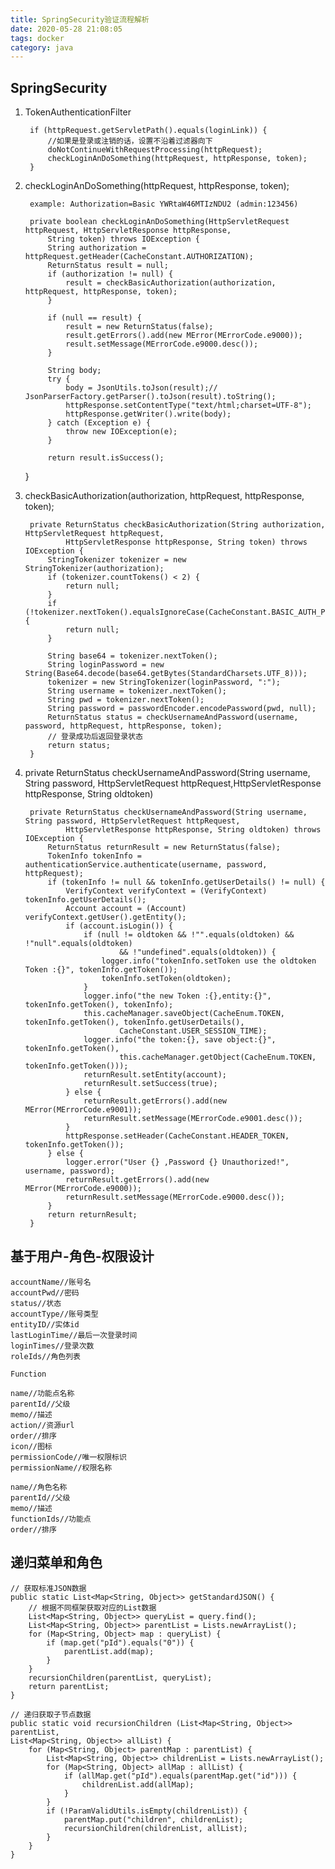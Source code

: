 ```yaml
---
title: SpringSecurity验证流程解析
date: 2020-05-28 21:08:05
tags: docker
category: java
---
```


## SpringSecurity ##

1. TokenAuthenticationFilter
 
		if (httpRequest.getServletPath().equals(loginLink)) {
			//如果是登录或注销的话，设置不沿着过滤器向下
			doNotContinueWithRequestProcessing(httpRequest);
			checkLoginAnDoSomething(httpRequest, httpResponse, token);
		}

2. checkLoginAnDoSomething(httpRequest, httpResponse, token);

		example: Authorization=Basic YWRtaW46MTIzNDU2 (admin:123456)

		private boolean checkLoginAnDoSomething(HttpServletRequest httpRequest, HttpServletResponse httpResponse,
			String token) throws IOException {
			String authorization = httpRequest.getHeader(CacheConstant.AUTHORIZATION);
			ReturnStatus result = null;
			if (authorization != null) {
				result = checkBasicAuthorization(authorization, httpRequest, httpResponse, token);
			}
	
			if (null == result) {
				result = new ReturnStatus(false);
				result.getErrors().add(new MError(MErrorCode.e9000));
				result.setMessage(MErrorCode.e9000.desc());
			}
	
			String body;
			try {
				body = JsonUtils.toJson(result);// JsonParserFactory.getParser().toJson(result).toString();
				httpResponse.setContentType("text/html;charset=UTF-8");
				httpResponse.getWriter().write(body);
			} catch (Exception e) {
				throw new IOException(e);
			}
	
			return result.isSuccess();
	}

3. checkBasicAuthorization(authorization, httpRequest, httpResponse, token);

	    private ReturnStatus checkBasicAuthorization(String authorization, HttpServletRequest httpRequest,
				HttpServletResponse httpResponse, String token) throws IOException {
			StringTokenizer tokenizer = new StringTokenizer(authorization);
			if (tokenizer.countTokens() < 2) {
				return null;
			}
			if (!tokenizer.nextToken().equalsIgnoreCase(CacheConstant.BASIC_AUTH_PREFIX)) {
				return null;
			}
	
			String base64 = tokenizer.nextToken();
			String loginPassword = new String(Base64.decode(base64.getBytes(StandardCharsets.UTF_8)));
			tokenizer = new StringTokenizer(loginPassword, ":");
			String username = tokenizer.nextToken();
			String pwd = tokenizer.nextToken();
			String password = passwordEncoder.encodePassword(pwd, null);
			ReturnStatus status = checkUsernameAndPassword(username, password, httpRequest, httpResponse, token);
			// 登录成功后返回登录状态
			return status;
		}

3. private ReturnStatus checkUsernameAndPassword(String username, String password, HttpServletRequest httpRequest,HttpServletResponse httpResponse, String oldtoken)

		private ReturnStatus checkUsernameAndPassword(String username, String password, HttpServletRequest httpRequest,
				HttpServletResponse httpResponse, String oldtoken) throws IOException {
			ReturnStatus returnResult = new ReturnStatus(false);
			TokenInfo tokenInfo = authenticationService.authenticate(username, password, httpRequest);
			if (tokenInfo != null && tokenInfo.getUserDetails() != null) {
				VerifyContext verifyContext = (VerifyContext) tokenInfo.getUserDetails();
				Account account = (Account) verifyContext.getUser().getEntity();
				if (account.isLogin()) {
					if (null != oldtoken && !"".equals(oldtoken) && !"null".equals(oldtoken)
							&& !"undefined".equals(oldtoken)) {
						logger.info("tokenInfo.setToken use the oldtoken Token :{}", tokenInfo.getToken());
						tokenInfo.setToken(oldtoken);
					}
					logger.info("the new Token :{},entity:{}", tokenInfo.getToken(), tokenInfo);
					this.cacheManager.saveObject(CacheEnum.TOKEN, tokenInfo.getToken(), tokenInfo.getUserDetails(),
							CacheConstant.USER_SESSION_TIME);
					logger.info("the token:{}, save object:{}", tokenInfo.getToken(),
							this.cacheManager.getObject(CacheEnum.TOKEN, tokenInfo.getToken()));
					returnResult.setEntity(account);
					returnResult.setSuccess(true);
				} else {
					returnResult.getErrors().add(new MError(MErrorCode.e9001));
					returnResult.setMessage(MErrorCode.e9001.desc());
				}
				httpResponse.setHeader(CacheConstant.HEADER_TOKEN, tokenInfo.getToken());
			} else {
				logger.error("User {} ,Password {} Unauthorized!", username, password);
				returnResult.getErrors().add(new MError(MErrorCode.e9000));
				returnResult.setMessage(MErrorCode.e9000.desc());
			}
			return returnResult;
		}

## 基于用户-角色-权限设计 ##

	accountName//账号名
	accountPwd//密码
	status//状态
	accountType//账号类型
	entityID//实体id
	lastLoginTime//最后一次登录时间
	loginTimes//登录次数
	roleIds//角色列表
	
	Function
	
	name//功能点名称
	parentId//父级
	memo//描述
	action//资源url
	order//排序
	icon//图标
	permissionCode//唯一权限标识
	permissionName//权限名称

	name//角色名称
	parentId//父级
	memo//描述
	functionIds//功能点
	order//排序

## 递归菜单和角色 ##

	// 获取标准JSON数据
    public static List<Map<String, Object>> getStandardJSON() {
        // 根据不同框架获取对应的List数据
        List<Map<String, Object>> queryList = query.find();
        List<Map<String, Object>> parentList = Lists.newArrayList();
        for (Map<String, Object> map : queryList) {
            if (map.get("pId").equals("0")) {
                parentList.add(map);
            }
        }    
        recursionChildren(parentList, queryList);
        return parentList;
    }
    
    // 递归获取子节点数据
    public static void recursionChildren (List<Map<String, Object>> parentList, 
	List<Map<String, Object>> allList) {
        for (Map<String, Object> parentMap : parentList) {
            List<Map<String, Object>> childrenList = Lists.newArrayList();
            for (Map<String, Object> allMap : allList) {
                if (allMap.get("pId").equals(parentMap.get("id"))) {
                    childrenList.add(allMap);
                }
            }
            if (!ParamValidUtils.isEmpty(childrenList)) {
                parentMap.put("children", childrenList);
                recursionChildren(childrenList, allList);
            }
        }
    }
